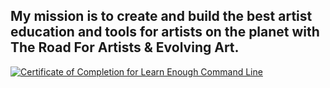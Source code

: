 ## My mission is to create and build the best artist education and tools for artists on the planet with The Road For Artists & Evolving Art.

<a href="https://www.learnenough.com/certificates/3d12c0bd"><img src="https://www.learnenough.com/certificates/3d12c0bd/command-line-tutorial.svg" alt="Certificate of Completion for Learn Enough Command Line"></a>
